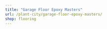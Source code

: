 ```yaml
---
title: "Garage Floor Epoxy Masters"
url: /plant-city/garage-floor-epoxy-masters/
shop: flooring
---
```

